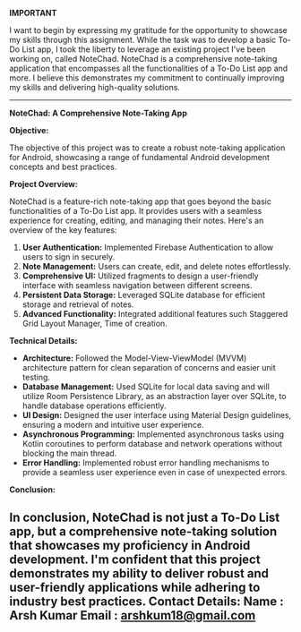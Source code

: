 

**IMPORTANT**

I want to begin by expressing my gratitude for the opportunity to showcase my skills 
through this assignment. While the task was to develop a basic To-Do List app, 
I took the liberty to leverage an existing project I've been working on, called NoteChad. 
NoteChad is a comprehensive note-taking application that encompasses all the functionalities 
of a To-Do List app and more. I believe this demonstrates my commitment to continually improving
my skills and delivering high-quality solutions.

---

**NoteChad: A Comprehensive Note-Taking App**

**Objective:**

The objective of this project was to create a robust note-taking application 
for Android, showcasing a range of fundamental Android development concepts and best practices.

**Project Overview:**

NoteChad is a feature-rich note-taking app that goes beyond the basic functionalities of a To-Do List app. 
It provides users with a seamless experience for creating, editing, and managing their notes. 
Here's an overview of the key features:

1. **User Authentication:** Implemented Firebase Authentication to allow users to sign in securely.
2. **Note Management:** Users can create, edit, and delete notes effortlessly.
3. **Comprehensive UI:** Utilized fragments to design a user-friendly interface with seamless navigation between different screens.
4. **Persistent Data Storage:** Leveraged SQLite database for efficient storage and retrieval of notes.
5. **Advanced Functionality:** Integrated additional features such Staggered Grid Layout Manager, Time of creation.

**Technical Details:**

- **Architecture:** Followed the Model-View-ViewModel (MVVM) architecture pattern for clean separation of concerns and easier unit testing.
- **Database Management:** Used SQLite for local data saving and will utilize Room Persistence Library, as an abstraction layer over SQLite, to handle database operations efficiently.
- **UI Design:** Designed the user interface using Material Design guidelines, ensuring a modern and intuitive user experience.
- **Asynchronous Programming:** Implemented asynchronous tasks using Kotlin coroutines to perform database and network operations without blocking the main thread.
- **Error Handling:** Implemented robust error handling mechanisms to provide a seamless user experience even in case of unexpected errors.


**Conclusion:**

In conclusion, NoteChad is not just a To-Do List app, but a comprehensive note-taking solution 
that showcases my proficiency in Android development. I'm confident that this project 
demonstrates my ability to deliver robust and user-friendly applications while adhering to 
industry best practices.
**Contact Details:**
Name : Arsh Kumar
Email : arshkum18@gmail.com
---
